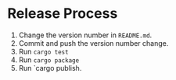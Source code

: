 # Release Process

1. Change the version number in `README.md`.
2. Commit and push the version number change.
3. Run `cargo test`
4. Run `cargo package`
5. Run `cargo publish.
